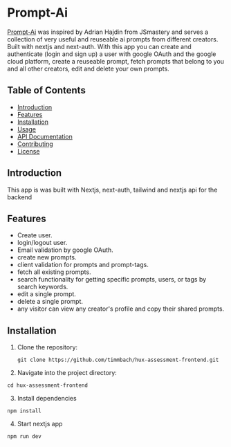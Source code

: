 # Prompt-Ai

[Prompt-Ai](https://prompt-ai-indol.vercel.app/) was inspired by Adrian Hajdin from JSmastery and serves a collection of very useful and reuseable ai prompts from different creators. Built with nextjs and next-auth. With this app you can create and authenticate (login and sign up) a user with google OAuth and the google cloud platform, create a reuseable prompt, fetch prompts that belong to you and all other creators, edit and delete your own prompts.

## Table of Contents

- [Introduction](#introduction)
- [Features](#features)
- [Installation](#installation)
- [Usage](#usage)
- [API Documentation](#api-documentation)
- [Contributing](#contributing)
- [License](#license)

## Introduction

This app is was built with Nextjs, next-auth, tailwind and nextjs api for the backend

## Features

- Create user.
- login/logout user.
- Email validation by google OAuth.
- create new prompts.
- client validation for prompts and prompt-tags.
- fetch all existing prompts.
- search functionality for getting specific prompts, users, or tags by search keywords.
- edit a single prompt.
- delete a single prompt.
- any visitor can view any creator's profile and copy their shared prompts.

## Installation

1. Clone the repository:

   ```
   git clone https://github.com/timmbach/hux-assessment-frontend.git
   ```

2. Navigate into the project directory:

```
cd hux-assessment-frontend
```

3. Install dependencies

```
npm install
```

4. Start nextjs app

```
npm run dev
```
